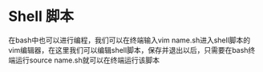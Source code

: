 # Shell 脚本
在bash中也可以进行编程，我们可以在终端输入vim name.sh进入shell脚本的vim编辑器，在这里我们可以编辑shell脚本，保存并退出以后，只需要在bash终端运行source name.sh就可以在终端运行该脚本

